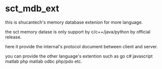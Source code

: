 # sct_mdb_ext
this is shucantech's memory database extenion for more language.

the sct memory datase is only support by c/c++/java/python by official release.

here it provide the internal's protocol document between client and server.

you can provide the other language's extention such as go c# javascript matlab php matlab odbc php/pdo etc.
